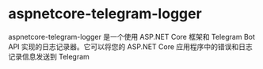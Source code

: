 # aspnetcore-telegram-logger
aspnetcore-telegram-logger 是一个使用 ASP.NET Core 框架和 Telegram Bot API 实现的日志记录器。它可以将您的 ASP.NET Core 应用程序中的错误和日志记录信息发送到 Telegram
